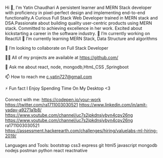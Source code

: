 Hi 👋, I'm Yatin Chaudhari
A persistent learner and MERN Stack developer with proficiency in pixel-perfect design and implementing end-to-end functionality.A Curious Full Stack Web Developer trained in MERN stack and DSA.Passionate about building quality user-centric products using MERN stack. Committed to achieving excellence in her work. Excited about kickstarting a career in the software industry.
🔭 I’m currently working on ReactUI
🌱 I’m currently learning MERN Stack, Data Structure and algorithms

👯 I’m looking to collaborate on Full Stack Developer

👨‍💻 All of my projects are available at https://github.com/

💬 Ask me about react, node, mongodb,HtmL,CSS ,Springboot

📫 How to reach me c.yatin727@gmail.com

⚡ Fun fact I Enjoy Spending Time On My Desktop <3

Connect with me:
https://codepen.io/your-work
https://twitter.com/ra1711003030521 
https://www.linkedin.com/in/amit-yadav-a9271a1b8/
https://www.youtube.com/channel/uc7s2jpkdnsjybyn4cpy26ng
https://www.youtube.com/channel/uc7s2jpkdnsjybyn4cpy26ng ra1711003030521
https://assessment.hackerearth.com/challenges/hiring/valuelabs-ml-hiring-2019/

Languages and Tools:
bootstrap 
css3 
express 
git 
html5 
javascript 
mongodb 
nodejs 
postman 
python 
react 
reactnative



